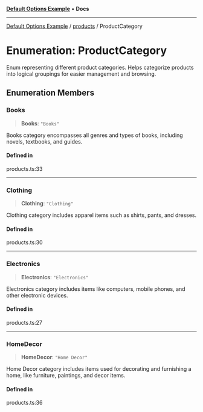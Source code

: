 [**Default Options Example**](../../README.md) • **Docs**

***

[Default Options Example](../../modules.md) / [products](../README.md) / ProductCategory

# Enumeration: ProductCategory

Enum representing different product categories.
Helps categorize products into logical groupings for easier management and browsing.

## Enumeration Members

### Books

> **Books**: `"Books"`

Books category encompasses all genres and types of books, including novels, textbooks, and guides.

#### Defined in

products.ts:33

***

### Clothing

> **Clothing**: `"Clothing"`

Clothing category includes apparel items such as shirts, pants, and dresses.

#### Defined in

products.ts:30

***

### Electronics

> **Electronics**: `"Electronics"`

Electronics category includes items like computers, mobile phones, and other electronic devices.

#### Defined in

products.ts:27

***

### HomeDecor

> **HomeDecor**: `"Home Decor"`

Home Decor category includes items used for decorating and furnishing a home, like furniture, paintings, and decor items.

#### Defined in

products.ts:36
